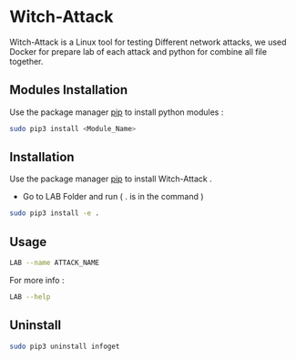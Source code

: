 # Witch-Attack

Witch-Attack is a Linux tool for testing Different network attacks, we used Docker for prepare lab of each attack and python for combine all file together. 

## Modules Installation  


Use the package manager [pip](https://pip.pypa.io/en/stable/) to install python modules : 

```bash
sudo pip3 install <Module_Name>
```

## Installation

Use the package manager [pip](https://pip.pypa.io/en/stable/) to install Witch-Attack .

- Go to  LAB Folder and run ( . is in the command )

```bash
sudo pip3 install -e .
```

## Usage

```bash
LAB --name ATTACK_NAME
```

For more info :
```bash
LAB --help
```
## Uninstall 

```bash
sudo pip3 uninstall infoget
```
